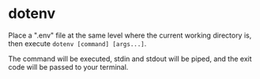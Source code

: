 # dotenv

Place a ".env" file at the same level where the current working directory is,
then execute `dotenv [command] [args...]`.

The command will be executed, stdin and stdout will be piped, and the exit code
will be passed to your terminal.
